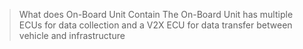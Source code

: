 >What does On-Board Unit Contain
The On-Board Unit has multiple ECUs for data collection and a V2X ECU for data transfer between vehicle and infrastructure
